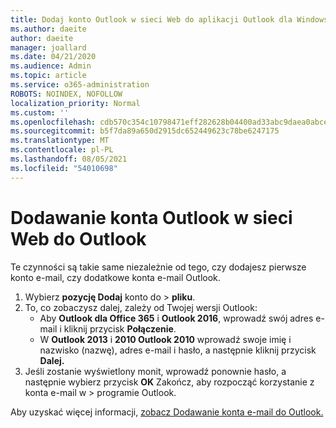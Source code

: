 ```yaml
---
title: Dodaj konto Outlook w sieci Web do aplikacji Outlook dla Windows
ms.author: daeite
author: daeite
manager: joallard
ms.date: 04/21/2020
ms.audience: Admin
ms.topic: article
ms.service: o365-administration
ROBOTS: NOINDEX, NOFOLLOW
localization_priority: Normal
ms.custom: ''
ms.openlocfilehash: cdb570c354c10798471eff282628b04400ad33abc9daea0abce6cb4bcc55e41d
ms.sourcegitcommit: b5f7da89a650d2915dc652449623c78be6247175
ms.translationtype: MT
ms.contentlocale: pl-PL
ms.lasthandoff: 08/05/2021
ms.locfileid: "54010698"
---
```

# <a name="add-your-outlook-on-the-web-account-to-outlook"></a>Dodawanie konta Outlook w sieci Web do Outlook

Te czynności są takie same niezależnie od tego, czy dodajesz pierwsze konto e-mail, czy dodatkowe konta e-mail Outlook.

1. Wybierz **pozycję Dodaj** konto do  >  **pliku**.
1. To, co zobaczysz dalej, zależy od Twojej wersji Outlook:
    - Aby **Outlook dla Office 365** i **Outlook 2016**, wprowadź swój adres e-mail i kliknij przycisk **Połączenie**.
    - W **Outlook 2013** i **2010 Outlook 2010** wprowadź swoje imię i nazwisko (nazwę), adres e-mail i hasło, a następnie kliknij przycisk **Dalej.**
1. Jeśli zostanie wyświetlony monit, wprowadź ponownie hasło, a następnie wybierz przycisk **OK** Zakończ, aby rozpocząć korzystanie z konta e-mail w  >   programie Outlook.

Aby uzyskać więcej informacji, [zobacz Dodawanie konta e-mail do Outlook.](https://support.office.com/article/6e27792a-9267-4aa4-8bb6-c84ef146101b)